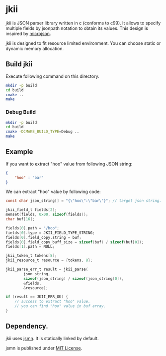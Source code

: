 # jkii

jkii is JSON parser library written in c (conforms to c99).
It allows to specify multiple fields by jsonpath notation to obtain its values.
This design is inspired by [microjson](http://www.catb.org/esr/microjson/).

jkii is designed to fit resource limited environment.
You can choose static or dynamic memory allocation.

## Build jkii

Execute following command on this directory.

```sh
mkdir -p build
cd build
cmake ..
make
```


### Debug Build
```sh
mkdir -p build
cd build
cmake -DCMAKE_BUILD_TYPE=Debug ..
make
```

## Example

If you want to extract "hoo" value from following JSON string:

```json
{
    "hoo" : "bar"
}
```

We can extract "hoo" value by following code:

```c
const char json_string[] = "{\"hoo\":\"bar\"}"; // target json string.

jkii_field_t fields[2];
memset(fields, 0x00, sizeof(fields));
char buf[16];

fields[0].path = "/hoo";
fields[0].type = JKII_FIELD_TYPE_STRING;
fields[0].field_copy.string = buf;
fields[0].field_copy_buff_size = sizeof(buf) / sizeof(buf[0]);
fields[1].path = NULL;

jkii_token_t tokens[8];
jkii_resource_t resource = {tokens, 8};

jkii_parse_err_t result = jkii_parse(
        json_string,
        sizeof(json_string) / sizeof(json_string[0]),
        &fields,
        &resource);

if (result == JKII_ERR_OK) {
    // success to extract "hoo" value.
    // you can find "hoo" value in buf array.
}
```

## Dependency.

jkii uses [jsmn](http://zserge.com/jsmn.html).
It is statically linked by default.

jsmn is published under [MIT
License](http://opensource.org/licenses/mit-license.php).

